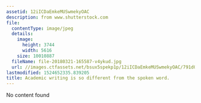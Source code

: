 ```yaml
---
assetid: 12iICDaEmkeMUSwmekyOAC
description: from www.shutterstock.com
file:
  contentType: image/jpeg
  details:
    image:
      height: 3744
      width: 5616
    size: 10010887
  fileName: file-20180321-165587-v4ykud.jpg
  url: //images.ctfassets.net/bsux5spekp1p/12iICDaEmkeMUSwmekyOAC/791d0c9a35f066339453b4f40dfb6aaa/file-20180321-165587-v4ykud.jpg
lastmodified: 1524652335.839205
title: Academic writing is so different from the spoken word.
---
```

No content found